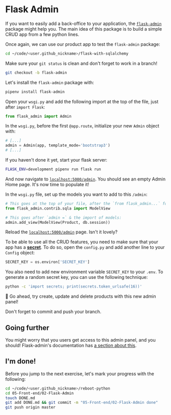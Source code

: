 # Flask Admin

If you want to easily add a back-office to your application, the [`flask-admin`](https://flask-admin.readthedocs.io/en/latest/) package might help you. The main idea of this package is to build a simple CRUD app from a few python lines.

Once again, we can use our product app to test the `flask-admin` package:

```bash
cd ~/code/<user.github_nickname>/flask-with-sqlalchemy
```

Make sure your `git status` is clean and don't forget to work in a branch!

```bash
git checkout -b flask-admin
```

Let's install the `flask-admin` package with:

```bash
pipenv install flask-admin
```

Open your `wsgi.py` and add the following import at the top of the file, just after `import Flask`:

```python
from flask_admin import Admin
```

In the `wsgi.py`, before the first `@app.route`, initialize your new `Admin` object with:

```python
# [...]
admin = Admin(app, template_mode='bootstrap3')
# [...]
```

If you haven't done it yet, start your flask server:

```bash
FLASK_ENV=development pipenv run flask run
```

And now navigate to [`localhost:5000/admin`](http://localhost:5000/admin). You should see an empty Admin Home page. It's now time to populate it!

In the `wsgi.py` file, set up the models you want to add to this `/admin`:

```python
# This goes at the top of your file, after the `from flask_admin...` for instance
from flask_admin.contrib.sqla import ModelView

# This goes after `admin =` & the import of models:
admin.add_view(ModelView(Product, db.session))
```

Reload the [`localhost:5000/admin`](http://localhost:5000/admin) page. Isn't it lovely?

To be able to use all the CRUD features, you need to make sure that your app has a [**secret**](flask.pocoo.org/docs/1.0/quickstart/?highlight=secret#sessions). To do so, open the `config.py` and add another line to your `Config` object:

```python
SECRET_KEY = os.environ['SECRET_KEY']
```

You also need to add new environment variable `SECRET_KEY` to your `.env`. To generate a random secret key, you can use the following technique:

```bash
python -c 'import secrets; print(secrets.token_urlsafe(16))'
```

:rocket: Go ahead, try create, update and delete products with this new admin panel!

Don't forget to commit and push your branch.

## Going further

You might worry that you users get access to this admin panel, and you should! Flask-admin's documentation has [a section about this](https://flask-admin.readthedocs.io/en/latest/introduction/#authorization-permissions).

## I'm done!

Before you jump to the next exercise, let's mark your progress with the following:

```bash
cd ~/code/<user.github_nickname>/reboot-python
cd 05-Front-end/02-Flask-Admin
touch DONE.md
git add DONE.md && git commit -m "05-Front-end/02-Flask-Admin done"
git push origin master
```
